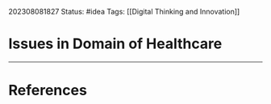 202308081827
Status: #idea
Tags: [[Digital Thinking and Innovation]]
# Issues in Domain of Healthcare

---
# References